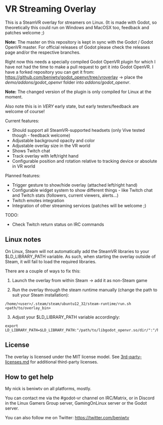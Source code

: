 # VR Streaming Overlay

This is a SteamVR overlay for streamers on Linux.
(It is made with Godot, so theoretically this could run on Windows and MacOSX too, feedback and patches welcome ;)

**Note:** The master on this repository is kept in sync with the Godot / Godot OpenVR master.
For official releases of Godot please check the releases page and/or the respective branches.

Right now this needs a specially compiled Godot OpenVR plugin for which I have not had the time to make a pull request to get it into Godot OpenVR. I have a forked repository you can get it from: https://github.com/beniwtv/godot_openvr/tree/vroverlay -> place the *demo/addons/godot_openvr* folder into *addons/godot_openvr*.

**Note:** The changed version of the plugin is only compiled for Linux at the moment.

Also note this is in *VERY* early state, but early testers/feedback are welcome of course!

Current features:
- Should support all SteamVR-supported headsets (only Vive tested though - feedback welcome)
- Adjustable background opacity and color
- Adjustable overlay size in the VR world
- Shows Twitch chat
- Track overlay with left/right hand
- Configurable position and rotation relative to tracking device or absolute in VR world

Planned features:
- Trigger gesture to show/hide overlay (attached left/right hand)
- Configurable widget system to show different things - like Twitch chat and Twitch stats (followers, current viewers, alerts...)
- Twitch emotes integration
- Integration of other streaming services (patches will be welcome ;)

TODO:
- Check Twitch return status on IRC commands

Linux notes
-----------
On Linux, Steam will not automatically add the SteamVR libraries to your $LD_LIBRARY_PATH variable. As such, when starting the overlay outside of Steam, it will fail to load the required libraries.

There are a couple of ways to fix this:

1) Launch the overlay from within Steam -> add it as non-Steam game

2) Run the overlay through the steam runtime manually (change the path to suit your Steam installation):

```
/home/<user>/.steam/steam/ubuntu12_32/steam-runtime/run.sh <path/to/overlay_bin>
```

3) Adjust your $LD_LIBRARY_PATH variable accordingly:

```
export LD_LIBRARY_PATH=$LD_LIBRARY_PATH:"/path/to/libgodot_openvr.so/dir/":"/home/<user>/.steam/steam/steamapps/common/SteamVR/bin/"
```

License
-------
The overlay is licensed under the MIT license model. See [3rd-party-licenses.md](3rd-party-licenses.md) for additional third-party licenses.

How to get help
---------------
My nick is beniwtv on all platforms, mostly.

You can contact me via the #godot-vr channel on IRC/Matrix, or in Discord in the Linux Gamers Group server, GamingOnLinux server or the Godot server.

You can also follow me on Twitter:
https://twitter.com/beniwtv
